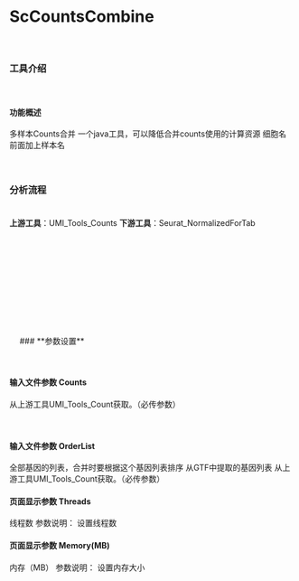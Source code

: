 # **﻿ScCountsCombine**

　 
### **工具介绍**

　  
#### **功能概述**
多样本Counts合并
一个java工具，可以降低合并counts使用的计算资源
细胞名前面加上样本名

　 
### **分析流程**
　  
**上游工具**：UMI_Tools_Counts
**下游工具**：Seurat_NormalizedForTab

<div style="text-align:center">
<img data-src="1.png" height="175px" ></img>
</div>
　 
### **参数设置**

　  
#### **输入文件参数 Counts**
从上游工具UMI_Tools_Count获取。（必传参数）

　  
#### **输入文件参数 OrderList**
全部基因的列表，合并时要根据这个基因列表排序
从GTF中提取的基因列表
从上游工具UMI_Tools_Count获取。（必传参数）

<label id='Threads'> </label>
#### **页面显示参数 Threads**
线程数
参数说明：
设置线程数

<label id='Memory(MB)'> </label>
#### **页面显示参数 Memory(MB)**
内存（MB）
参数说明：
设置内存大小
